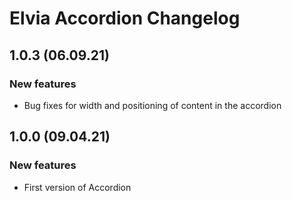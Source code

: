 # Elvia Accordion Changelog

## 1.0.3 (06.09.21)

### New features

- Bug fixes for width and positioning of content in the accordion

## 1.0.0 (09.04.21)

### New features

- First version of Accordion
